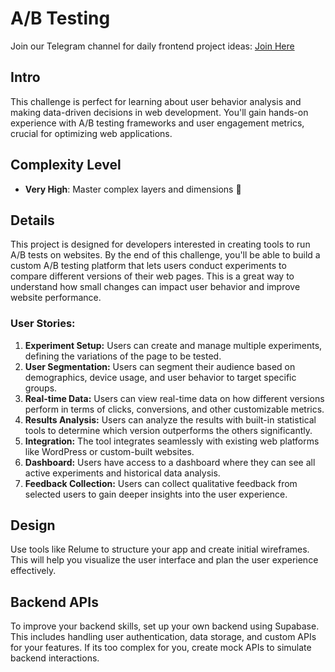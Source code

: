# A/B Testing

Join our Telegram channel for daily frontend project ideas: [Join Here](https://t.me/frontendprojects)

## Intro

This challenge is perfect for learning about user behavior analysis and making data-driven decisions in web development. You'll gain hands-on experience with A/B testing frameworks and user engagement metrics, crucial for optimizing web applications.

## Complexity Level

- **Very High**: Master complex layers and dimensions 🔵

## Details

This project is designed for developers interested in creating tools to run A/B tests on websites. By the end of this challenge, you'll be able to build a custom A/B testing platform that lets users conduct experiments to compare different versions of their web pages. This is a great way to understand how small changes can impact user behavior and improve website performance.

### User Stories:

1.  **Experiment Setup:** Users can create and manage multiple experiments, defining the variations of the page to be tested.
2.  **User Segmentation:** Users can segment their audience based on demographics, device usage, and user behavior to target specific groups.
3.  **Real-time Data:** Users can view real-time data on how different versions perform in terms of clicks, conversions, and other customizable metrics.
4.  **Results Analysis:** Users can analyze the results with built-in statistical tools to determine which version outperforms the others significantly.
5.  **Integration:** The tool integrates seamlessly with existing web platforms like WordPress or custom-built websites.
6.  **Dashboard:** Users have access to a dashboard where they can see all active experiments and historical data analysis.
7.  **Feedback Collection:** Users can collect qualitative feedback from selected users to gain deeper insights into the user experience.

## Design

Use tools like Relume to structure your app and create initial wireframes. This will help you visualize the user interface and plan the user experience effectively.

## Backend APIs

To improve your backend skills, set up your own backend using Supabase. This includes handling user authentication, data storage, and custom APIs for your features. If its too complex for you, create mock APIs to simulate backend interactions.
